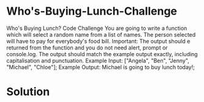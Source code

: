 # Who's-Buying-Lunch-Challenge
Who's Buying Lunch? Code Challenge
You are going to write a function which will select a random name from a list of names. The person selected will have to pay for everybody's food bill.
Important: The output should e returned from the function and you do not need alert, prompt or console.log. The output should match the example output exactly, including capitalisation and punctuation.
Example Input:
["Angela", "Ben", "Jenny", "Michael", "Chloe"];
Example Output:
Michael is going to buy lunch today!;

# Solution

